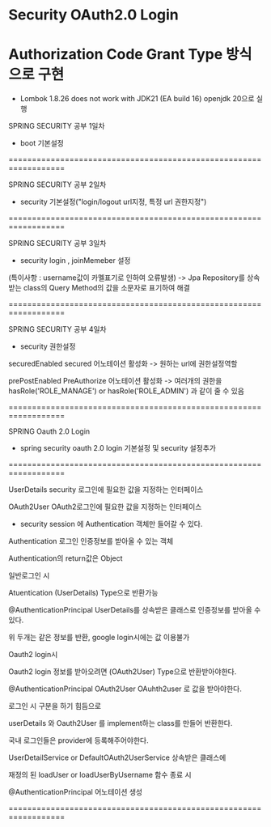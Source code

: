 # Security OAuth2.0 Login

# Authorization Code Grant Type 방식으로 구현

* Lombok 1.8.26 does not work with JDK21 (EA build 16) openjdk 20으로 실행

SPRING SECURITY 공부 1일차
* boot 기본설정

==================================================================

SPRING SECURITY 공부 2일차

* security 기본설정("login/logout url지정, 특정 url 권한지정")

==================================================================

SPRING SECURITY 공부 3일차

* security login , joinMemeber 설정
  
 (특이사항 : username값이 카멜표기로 인하여 오류발생) -> Jpa Repository를 상속받는 class의 Query Method의 값을 소문자로 표기하여 해결

==================================================================
 
SPRING SECURITY 공부 4일차

* security 권한설정

securedEnabled 
secured 어노테이션 활성화 -> 원하는 url에 권한설정역할

prePostEnabled 
PreAuthorize 어노테이션 활성화 -> 여러개의 권한을 hasRole('ROLE_MANAGE') or hasRole('ROLE_ADMIN') 과 같이 줄 수 있음


==================================================================

SPRING Oauth 2.0 Login

* spring security oauth 2.0 login 기본설정 및 security 설정추가

==================================================================

UserDetails 
security 로그인에 필요한 값을 지정하는 인터페이스

OAuth2User
OAuth2로그인에 필요한 값을 지정하는 인터페이스


* security session 에 Authentication 객체만 들어갈 수 있다.

Authentication 
로그인 인증정보를 받아올 수 있는 객체 

Authentication의 return값은 Object

일반로그인 시 

Atuentication (UserDetails) Type으로 반환가능

@AuthenticationPrincipal 
UserDetails를 상속받은 클래스로 인증정보를 받아올 수 있다.

위 두개는 같은 정보를 반환, google login시에는 값 이용불가


Oauth2 login시
 
Oauth2 login 정보를 받아오려면 (OAuth2User) Type으로 반환받아야한다.

@AuthenticationPrincipal OAuth2User OAuhth2user 로 값을 받아야한다.


로그인 시 구분을 하기 힘듬으로 

userDetails 와 Oauth2User 를 implement하는 class를 만들어 반환한다.

국내 로그인들은 provider에 등록해주어야한다.

UserDetailService or DefaultOAuth2UserService 상속받은 클래스에

재정의 된 loadUser or loadUserByUsername 함수 종료 시 

@AuthenticationPrincipal 어노테이션 생성


==================================================================






  
